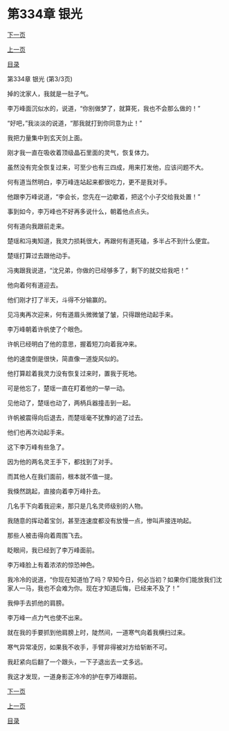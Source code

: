 <h1>第334章   银光</h1>
            <div><p><a href="./1002_%E7%AC%AC335%E7%AB%A0_%E7%90%89%E7%92%83%E7%81%AB.md">下一页</a></p><p><a href="./1000_%E7%AC%AC334%E7%AB%A0_%E9%93%B6%E5%85%89.md">上一页</a></p><p><a href="../">目录</a></p></div>
            <div><p>第334章   银光 (第3/3页)</p><p>掉的沈家人，我就是一肚子气。</p><p>李万峰面沉似水的，说道，“你别做梦了，就算死，我也不会那么做的！”</p><p>“好吧，”我淡淡的说道，“那我就打到你同意为止！”</p><p>我把力量集中到玄天剑上面。</p><p>刚才我一直在吸收着顶级晶石里面的灵气，恢复体力。</p><p>虽然没有完全恢复过来，可至少也有三四成，用来打发他，应该问题不大。</p><p>何有道当然明白，李万峰连站起来都很吃力，更不是我对手。</p><p>他跟李万峰说道，“李会长，您先在一边歇着，把这个小子交给我处置！”</p><p>事到如今，李万峰也不好再多说什么，朝着他点点头。</p><p>何有道向我跟前走来。</p><p>楚瑶和冯夷知道，我灵力损耗很大，再跟何有道死磕，多半占不到什么便宜。</p><p>楚瑶打算过去跟他动手。</p><p>冯夷跟我说道，“沈兄弟，你做的已经够多了，剩下的就交给我吧！”</p><p>他向着何有道迎去。</p><p>他们刚才打了半天，斗得不分输赢的。</p><p>见冯夷再次迎来，何有道眉头微微皱了皱，只得跟他动起手来。</p><p>李万峰朝着许帆使了个眼色。</p><p>许帆已经明白了他的意思，握着短刀向着我冲来。</p><p>他的速度倒是很快，简直像一道旋风似的。</p><p>他打算趁着我灵力没有恢复过来时，置我于死地。</p><p>可是他忘了，楚瑶一直在盯着他的一举一动。</p><p>见他动了，楚瑶也动了，两柄兵器撞击到一起。</p><p>许帆被震得向后退去，而楚瑶毫不犹豫的追了过去。</p><p>他们也再次动起手来。</p><p>这下李万峰有些急了。</p><p>因为他的两名灵王手下，都找到了对手。</p><p>而其他人在我们面前，根本就不值一提。</p><p>我倏然跳起，直接向着李万峰扑去。</p><p>几名手下向着我迎来，那只是几名灵师级别的人物。</p><p>我随意的挥动着宝剑，甚至连速度都没有放慢一点，惨叫声接连响起。</p><p>那些人被击得向着周围飞去。</p><p>眨眼间，我已经到了李万峰面前。</p><p>李万峰脸上有着浓浓的惊恐神色。</p><p>我冷冷的说道，“你现在知道怕了吗？早知今日，何必当初？如果你们能放我们沈家人一马，我也不会难为你。现在才知道后悔，已经来不及了！”</p><p>我伸手去抓他的肩膀。</p><p>李万峰一点力气也使不出来。</p><p>就在我的手要抓到他肩膀上时，陡然间，一道寒气向着我横扫过来。</p><p>寒气异常凌厉，如果我不收手，手臂非得被对方给斩断不可。</p><p>我赶紧向后翻了一个跟头，一下子退出去一丈多远。</p><p>我这才发现，一道身影正冷冷的护在李万峰跟前。</p></div>
            <div><p><a href="./1002_%E7%AC%AC335%E7%AB%A0_%E7%90%89%E7%92%83%E7%81%AB.md">下一页</a></p><p><a href="./1000_%E7%AC%AC334%E7%AB%A0_%E9%93%B6%E5%85%89.md">上一页</a></p><p><a href="../">目录</a></p></div>